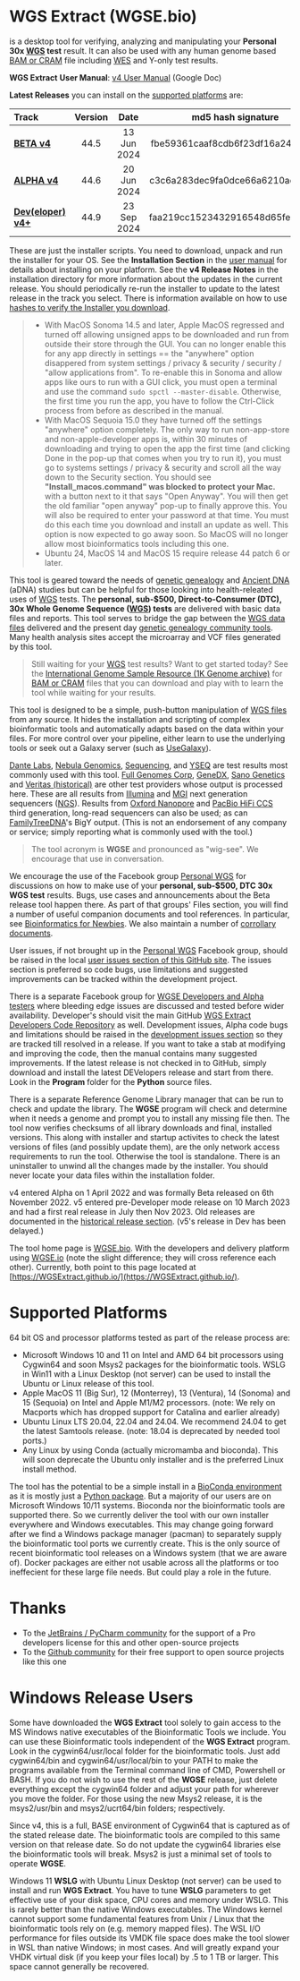 # WGS Extract  (WGSE.bio)
is a desktop tool for verifying, analyzing and manipulating your **Personal 30x [WGS](https://h600.org/wiki/WGS) test** result. It can also be used with any human genome based [BAM or CRAM](https://h600.org/wiki/Sequencing+File+Formats) file including [WES](https://h600.org/wiki/WES) and Y-only test results.

**WGS Extract** **User Manual**: [v4 User Manual](https://get.wgse.io/WGSExtract_v4_User_Manual) (Google Doc)

__Latest Releases__ you can install on the [supported platforms](#supported-platforms) are:

| Track | Version | Date | md5 hash signature |
| :--- | :---: | :---: | :---: |
| **[BETA v4](https://get.wgse.io/WGSExtract-Beta_latest_installer.zip)** | 44.5 | 13 Jun 2024 | fbe59361caaf8cdb6f23df16a249c552 |
| **[ALPHA v4](https://get.wgse.io/WGSExtract-Alpha_latest_installer.zip)** | 44.6 | 20 Jun 2024 | c3c6a283dec9fa0dce66a6210adfb04d |
| **[Dev(eloper) v4+](https://get.wgse.io/WGSExtract-Dev_latest_installer.zip)** | 44.9 | 23 Sep 2024 | faa219cc1523432916548d65febf27be |

These are just the installer scripts.  You need to download, unpack and run the installer for your OS. See the **Installation Section** in the [user manual](https://get.wgse.io/WGSExtract_v4_User_Manual) for details about installing on your platform.  See the **v4 Release Notes** in the installation directory for more information about the updates in the current release. You should periodically re-run the installer to update to the latest release in the track you select. There is information available on how to use [hashes to verify the Installer you download](https://www.howtogeek.com/67241/htg-explains-what-are-md5-sha-1-hashes-and-how-do-i-check-them/).

>* With MacOS Sonoma 14.5 and later, Apple MacOS regressed and turned off allowing unsigned apps to be downloaded and run from outside their store through the GUI.  You can no longer enable this for any app directly in settings == the "anywhere" option disappered from system settings / privacy & security / security / "allow applications from". To re-enable this in Sonoma and allow apps like ours to run with a GUI click, you must open a terminal and use the command `sudo spctl --master-disable`. Otherwise, the first time you run the app, you have to follow the Ctrl-Click process from before as described in the manual. 
>* With MacOS Sequoia 15.0 they have turned off the settings "anywhere" option completely. The only way to run non-app-store and non-apple-developer apps is, within 30 minutes of downloading and trying to open the app the first time (and clicking Done in the pop-up that comes when you try to run it), you must go to systems settings / privacy & security and scroll all the way down to the Security section.  You should see **"Install_macos.command" was blocked to protect your Mac.** with a button next to it that says "Open Anyway". You will then get the old familiar "open anyway" pop-up to finally approve this. You will also be required to enter your password at that time.  You must do this each time you download and install an update as well. This option is now expected to go away soon. So MacOS will no longer allow most bioinformatics tools including this one.
>* Ubuntu 24, MacOS 14 and MacOS 15 require release 44 patch 6 or later.

This tool is geared toward the needs of [genetic genealogy](https://h600.org/wiki/Genetic+Genealogy) and [Ancient DNA](https://h600.org/wiki/Deep+Ancestry) (aDNA) studies but can be helpful for those looking into health-releated uses of [WGS](https://h600.org/wiki/WGS) tests. The **personal, sub-$500, Direct-to-Consumer (DTC), 30x Whole Genome Sequence ([WGS](https://h600.org/wiki/WGS)) tests** are delivered with basic data files and reports. This tool serves to bridge the gap between the [WGS data files](https://h600.org/wiki/Sequencing+File+Formats) delivered and the present day [genetic genealogy community tools](https://h600.org/wiki/Third+Party+Analysis+Tools). Many health analysis sites accept the microarray and VCF files generated by this tool.

>Still waiting for your [WGS](https://h600.org/wiki/WGS) test results?  Want to get started today?  See the [International Genome Sample Resource (1K Genome archive)](https://www.internationalgenome.org/data) for [BAM or CRAM](https://h600.org/wiki/Sequencing+File+Formats) files that you can download and play with to learn the tool while waiting for your results.

This tool is designed to be a simple, push-button manipulation of [WGS files](https://h600.org/wiki/Sequencing+File+Formats) from any source. It hides the installation and scripting of complex bioinformatic tools and automatically adapts based on the data within your files.  For more control over your pipeline, either learn to use the underlying tools or seek out a Galaxy server (such as [UseGalaxy](https://usegalaxy.org/)).

[Dante Labs](https://genome.dantelabs.com), [Nebula Genomics](https://nebula.org/), [Sequencing](https://sequencing.com/), and [YSEQ](https://yseq.net/) are test results most commonly used with this tool. [Full Genomes Corp](https://fullgenomes.com/]), [GeneDX](https://www.genedx.com/), [Sano Genetics](https://sanogenetics.com) and [Veritas (historical)](https://veritasgenetics.com) are other test providers whose output is processed here. These are all results from [Illumina](https://illumina.com) and [MGI](https://en.mgi-tech.com/) next generation sequencers ([NGS](https://h600.org/wiki/ngs)).  Results from [Oxford Nanopore](https://nanoporetech.com/) and [PacBio HiFi CCS](https://www.pacb.com/smrt-science/smrt-sequencing/hifi-reads-for-highly-accurate-long-read-sequencing/) third generation, long-read sequencers can also be used; as can [FamilyTreeDNA](https://familytreedna.com/)'s BigY output. (This is not an endorsement of any company or service; simply reporting what is commonly used with the tool.)

>The tool acronym is **WGSE** and pronounced as "wig-see". We encourage that use in conversation.

We encourage the use of the Facebook group [Personal WGS](https://www.facebook.com/groups/PersonalWGS/) for discussions on how to make use of your **personal, sub-$500, DTC 30x WGS test** results. Bugs, use cases and announcements about the Beta release tool happen there.  As part of that groups' Files section, you will find a number of useful companion documents and tool references.  In particular, see [Bioinformatics for Newbies](http://bit.ly/38jnxnK). We also maintain a number of [corrollary documents](https://h600.org/wiki/Bioinformatics+Documents).

User issues, if not brought up in the  [Personal WGS](https://www.facebook.com/groups/PersonalWGS/) Facebook group, should be raised in the local [user issues section of this GitHub site](https://github.com/WGSExtract/WGSExtract.github.io/issues). The issues section is preferred so code bugs, use limitations and suggested improvements can be tracked within the development project.

There is a separate Facebook group for [WGSE Developers and Alpha testers](https://www.facebook.com/groups/wgsedev) where bleeding edge issues are discussed and tested before wider availability.  Developer's should visit the main GitHub [WGS Extract Developers Code Repository](https://github.com/WGSExtract/WGSExtract-Dev/) as well.  Development issues, Alpha code bugs and limitations should be raised in the [development issues section](https://github.com/WGSExtract/WGSExtract-Dev/issues) so they are tracked till resolved in a release. If you want to take a stab at modifying and improving the code, then the manual contains many suggested improvements. If the latest release is not checked in to GitHub, simply download and install the latest DEVelopers release and start from there. Look in the **Program** folder for the **Python** source files.

There is a separate Reference Genome Library manager that can be run to check and update the library.  The **WGSE** program will check and determine when it needs a genome and prompt you to install any missing file then.  The tool now verifies checksums of all library downloads and final, installed versions. This along with installer and startup activites to check the latest versions of files (and possibly update them), are the only network access requirements to run the tool. Otherwise the tool is standalone. There is an uninstaller to unwind all the changes made by the installer. You should never locate your data files within the installation folder.

v4 entered Alpha on 1 April 2022 and was formally Beta released on 6th November 2022. v5 entered pre-Developer mode release on 10 March 2023 and had a first real release in July then Nov 2023. Old releases are documented in the [historical release section](https://github.com/WGSExtract/WGSExtract-Historical). (v5's release in Dev has been delayed.) 

The tool home page is [WGSE.bio](https://wgse.bio/). With the developers and delivery platform using [WGSE.io](https://wgse.io/) (note the slight difference; they will cross reference each other). Currently, both point to this page located at [https://WGSExtract.github.io/](https://WGSExtract.github.io/). 

# Supported Platforms
64 bit OS and processor platforms tested as part of the release process are:
* Microsoft Windows 10 and 11 on Intel and AMD 64 bit processors using Cygwin64 and soon Msys2 packages for the bioinformatic tools. WSLG in Win11 with a Linux Desktop (not server) can be used to install the Ubuntu or Linux release of this tool.
* Apple MacOS 11 (Big Sur), 12 (Monterrey), 13 (Ventura), 14 (Sonoma) and 15 (Sequoia) on Intel and Apple M1/M2 processors. (note: We rely on Macports which has dropped support for Catalina and earlier already)
* Ubuntu Linux LTS 20.04, 22.04 and 24.04. We recommend 24.04 to get the latest Samtools release. (note: 18.04 is deprecated by needed tool ports.)
* Any Linux by using Conda (actually micromamba and bioconda). This will soon deprecate the Ubuntu only installer and is the preferred Linux install method.

The tool has the potential to be a simple install in a [BioConda environment](https://anaconda.org/bioconda) as it is mostly just a [Python package](https://www.python.org/). But a majority of our users are on Microsoft Windows 10/11 systems. Bioconda nor the bioinformatic tools are supported there. So we currently deliver the tool with our own installer everywhere and Windows executables. This may change going forward after we find a Windows package manager (pacman) to separately supply the bioinformatic tool ports we currently create. This is the only source of recent bioinformatic tool releases on a Windows system (that we are aware of). Docker packages are either not usable across all the platforms or too ineffecient for these large file needs. But could play a role in the future.

# Thanks
* To the [JetBrains / PyCharm community](https://www.jetbrains.com/pycharm/) for the support of a Pro developers license for this and other open-source projects
* To the [Github community](https://github.com/) for their free support to open source projects like this one

# Windows Release Users
Some have downloaded the **WGS Extract** tool solely to gain access to the MS Windows native executables of the Bioinformatic Tools we include.  You can use these Bioinformatic tools independent of the **WGS Extract** program.  Look in the cygwin64/usr/local folder for the bioinformatic tools. Just add cygwin64/bin and cygwin64/usr/local/bin to your PATH to make the programs available from the Terminal command line of CMD, Powershell or BASH. If you do not wish to use the rest of the **WGSE** release, just delete everything except the cygwin64 folder and adjust your path for wherever you move the folder. For those using the new Msys2 release, it is the msys2/usr/bin and msys2/ucrt64/bin folders; respectively.

Since v4, this is a full, BASE environment of Cygwin64 that is captured as of the stated release date.  The bioinformatic tools are compiled to this same version on that release date. So do not update the cygwin64 libraries else the bioinformatic tools will break. Msys2 is just a minimal set of tools to operate **WGSE**.

Windows 11 **WSLG** with Ubuntu Linux Desktop (not server) can be used to install and run **WGS Extract**. You have to tune **WSLG** parameters to get effective use of your disk space, CPU cores and memory under WSLG.  This is rarely better than the native Windows executables. The Windows kernel cannot support some fundamental features from Unix / Linux that the bioinformatic tools rely on (e.g. memory mapped files). The WSL I/O performance for files outside its VMDK file space does make the tool slower in WSL than native Windows; in most cases. And will greatly expand your VHDK virtual disk (if you keep your files local) by .5 to 1 TB or larger. This space cannot generally be recovered.
